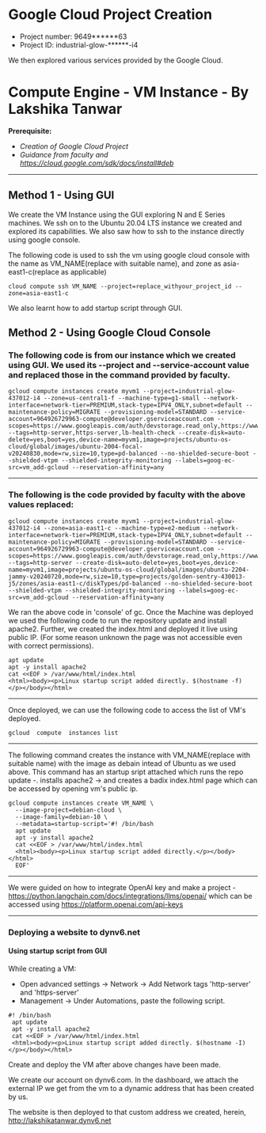 # Google Cloud Project Creation
- Project number: 9649******63
- Project ID: industrial-glow-******-i4

We then explored various services provided by the Google Cloud.



# Compute Engine - VM Instance - By Lakshika Tanwar
**Prerequisite:**
- *Creation of Google Cloud Project*
- *Guidance from faculty and https://cloud.google.com/sdk/docs/install#deb*

---
## Method 1 - Using GUI
We create the VM Instance using the GUI exploring N and E Series machines. We ssh on to the Ubuntu 20.04 LTS instance we created and explored its capabilities. We also saw how to ssh to the instance directly using google console.

The following code is used to ssh the vm using google cloud console with the name as VM_NAME(replace with suitable name), and zone as asia-east1-c(replace as applicable)
```
cloud compute ssh VM_NAME --project=replace_withyour_project_id --zone=asia-east1-c
```

We also learnt how to add startup script through GUI. 

## Method 2 - Using Google Cloud Console

### The following code is from our instance which we created using GUI. We used its --project and --service-account value and replaced those in the command provided by faculty.

```
gcloud compute instances create myvm1 --project=industrial-glow-437012-i4 --zone=us-central1-f --machine-type=g1-small --network-interface=network-tier=PREMIUM,stack-type=IPV4_ONLY,subnet=default --maintenance-policy=MIGRATE --provisioning-model=STANDARD --service-account=964926729963-compute@developer.gserviceaccount.com --scopes=https://www.googleapis.com/auth/devstorage.read_only,https://www.googleapis.com/auth/logging.write,https://www.googleapis.com/auth/monitoring.write,https://www.googleapis.com/auth/service.management.readonly,https://www.googleapis.com/auth/servicecontrol,https://www.googleapis.com/auth/trace.append --tags=http-server,https-server,lb-health-check --create-disk=auto-delete=yes,boot=yes,device-name=myvm1,image=projects/ubuntu-os-cloud/global/images/ubuntu-2004-focal-v20240830,mode=rw,size=10,type=pd-balanced --no-shielded-secure-boot --shielded-vtpm --shielded-integrity-monitoring --labels=goog-ec-src=vm_add-gcloud --reservation-affinity=any
```

---
### The following is the code provided by faculty with the above values replaced:
```
gcloud compute instances create myvm1 --project=industrial-glow-437012-i4 --zone=asia-east1-c --machine-type=e2-medium --network-interface=network-tier=PREMIUM,stack-type=IPV4_ONLY,subnet=default --maintenance-policy=MIGRATE --provisioning-model=STANDARD --service-account=964926729963-compute@developer.gserviceaccount.com --scopes=https://www.googleapis.com/auth/devstorage.read_only,https://www.googleapis.com/auth/logging.write,https://www.googleapis.com/auth/monitoring.write,https://www.googleapis.com/auth/service.management.readonly,https://www.googleapis.com/auth/servicecontrol,https://www.googleapis.com/auth/trace.append --tags=http-server --create-disk=auto-delete=yes,boot=yes,device-name=myvm1,image=projects/ubuntu-os-cloud/global/images/ubuntu-2204-jammy-v20240720,mode=rw,size=10,type=projects/golden-sentry-430013-j5/zones/asia-east1-c/diskTypes/pd-balanced --no-shielded-secure-boot --shielded-vtpm --shielded-integrity-monitoring --labels=goog-ec-src=vm_add-gcloud --reservation-affinity=any
```

We ran the above code in 'console' of gc. Once the Machine was deployed we used the following code to run the repository update and install apache2. Further, we created the index.html and deployed it live using public IP. (For some reason unknown the page was not accessible even with correct permissions).
```
apt update
apt -y install apache2
cat <<EOF > /var/www/html/index.html
<html><body><p>Linux startup script added directly. $(hostname -f) </p></body></html>
```

---
Once deployed, we can use the following code to access the list of VM's deployed. 
```
gcloud  compute  instances list
```

---

The following command creates the instance with VM_NAME(replace with suitable name) with the image as debain intead of Ubuntu as we used above. This command has an startup sript attached which runs the repo update -. installs apache2 -> and creates a badix index.html page which can be accessed by opening vm's public ip.

```
gcloud compute instances create VM_NAME \
  --image-project=debian-cloud \
  --image-family=debian-10 \
  --metadata=startup-script='#! /bin/bash
  apt update
  apt -y install apache2
  cat <<EOF > /var/www/html/index.html
  <html><body><p>Linux startup script added directly.</p></body></html>
  EOF'
```

--- 
We were guided on how to integrate OpenAI key and make a project - https://python.langchain.com/docs/integrations/llms/openai/ which can be accessed using https://platform.openai.com/api-keys

---


### Deploying a website to dynv6.net

#### Using startup script from GUI

While creating a VM:
- Open advanced settings -> Network -> Add Network tags 'http-server' and 'https-server'
- Management -> Under Automations, paste the following script.

```
#! /bin/bash
 apt update
 apt -y install apache2
 cat <<EOF > /var/www/html/index.html
 <html><body><p>Linux startup script added directly. $(hostname -I) </p></body></html>
```

Create and deploy the VM after above changes have been made.

We create our account on dynv6.com. In the dashboard, we attach the external IP we get from the vm to a dynamic address that has been created by us.

The website is then deployed to that custom address we created, herein, http://lakshikatanwar.dynv6.net

